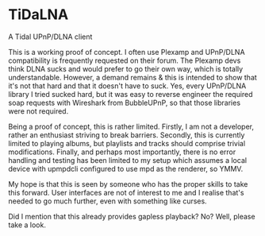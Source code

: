 # TiDaLNA
A Tidal UPnP/DLNA client 

This is a working proof of concept. I often use Plexamp and UPnP/DLNA compatibility is frequently requested on their forum. The Plexamp devs think DLNA sucks and would prefer to go their own way, which is totally understandable. However, a demand remains & this is intended to show that it's not that hard and that it doesn't have to suck. Yes, every UPnP/DLNA library I tried sucked hard, but it was easy to reverse engineer the required soap requests with Wireshark from BubbleUPnP, so that those libraries were not required.

Being a proof of concept, this is rather limited. Firstly, I am not a developer, rather an enthusiast striving to break barriers. Secondly, this is currently limited to playing albums, but playlists and tracks should comprise trivial modifications. Finally, and perhaps most importantly, there is no error handling and testing has been limited to my setup which assumes a local device with upmpdcli configured to use mpd as the renderer, so YMMV.

My hope is that this is seen by someone who has the proper skills to take this forward. User interfaces are not of interest to me and I realise that's needed to go much further, even with something like curses. 

Did I mention that this already provides gapless playback? No? Well, please take a look.

